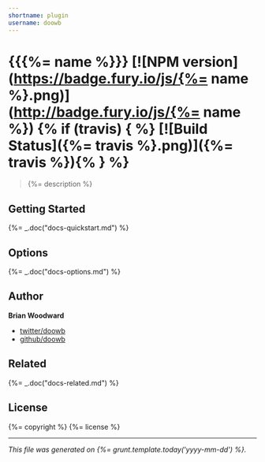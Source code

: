 ```yaml
---
shortname: plugin
username: doowb
---
```

# {{{%= name %}}} [![NPM version](https://badge.fury.io/js/{%= name %}.png)](http://badge.fury.io/js/{%= name %}) {% if (travis) { %} [![Build Status]({%= travis %}.png)]({%= travis %}){% } %}

> {%= description %}

## Getting Started
{%= _.doc("docs-quickstart.md") %}

## Options
{%= _.doc("docs-options.md") %}

## Author

**Brian Woodward**

+ [twitter/doowb](https://twitter.com/doowb)
+ [github/doowb](http://github.com/doowb)

## Related
{%= _.doc("docs-related.md") %}

## License
{%= copyright %}
{%= license %}

***

_This file was generated on {%= grunt.template.today('yyyy-mm-dd') %}._
